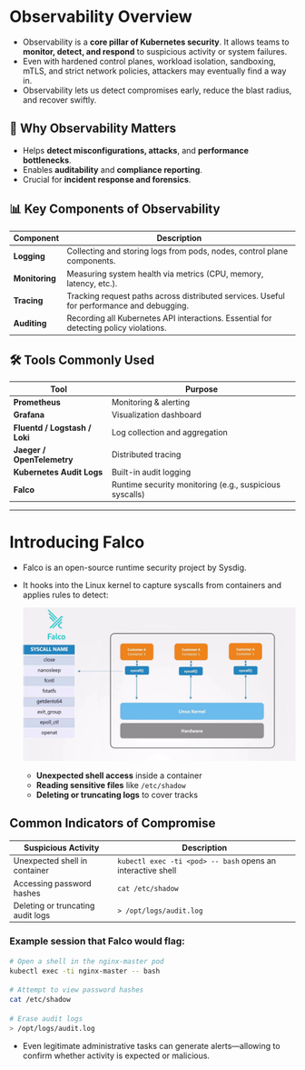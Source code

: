# Observability Overview

- Observability is a **core pillar of Kubernetes security**. It allows teams to **monitor, detect, and respond** to suspicious activity or system failures.
- Even with hardened control planes, workload isolation, sandboxing, mTLS, and strict network policies, attackers may eventually find a way in. 
- Observability lets us detect compromises early, reduce the blast radius, and recover swiftly.

## 🚨 Why Observability Matters
- Helps **detect misconfigurations, attacks**, and **performance bottlenecks**.
- Enables **auditability** and **compliance reporting**.
- Crucial for **incident response and forensics**.

## 📊 Key Components of Observability

| Component     | Description |
|---------------|-------------|
| **Logging**   | Collecting and storing logs from pods, nodes, control plane components. |
| **Monitoring**| Measuring system health via metrics (CPU, memory, latency, etc.). |
| **Tracing**   | Tracking request paths across distributed services. Useful for performance and debugging. |
| **Auditing**  | Recording all Kubernetes API interactions. Essential for detecting policy violations. |

## 🛠️ Tools Commonly Used

| Tool        | Purpose |
|-------------|---------|
| **Prometheus** | Monitoring & alerting |
| **Grafana**    | Visualization dashboard |
| **Fluentd / Logstash / Loki** | Log collection and aggregation |
| **Jaeger / OpenTelemetry** | Distributed tracing |
| **Kubernetes Audit Logs** | Built-in audit logging |
| **Falco** | Runtime security monitoring (e.g., suspicious syscalls) |

---

# Introducing Falco
- Falco is an open-source runtime security project by Sysdig. 
- It hooks into the Linux kernel to capture syscalls from containers and applies rules to detect:

    ![Falco](../images/falco.png)

    - **Unexpected shell access** inside a container
    - **Reading sensitive files** like `/etc/shadow`
    - **Deleting or truncating logs** to cover tracks

## Common Indicators of Compromise

| Suspicious Activity | Description | 
|---------------------|-------------|
| Unexpected shell in container | `kubectl exec -ti <pod> -- bash` opens an interactive shell |
| Accessing password hashes     | `cat /etc/shadow` |
| Deleting or truncating audit logs | `> /opt/logs/audit.log` |

### Example session that Falco would flag:
```bash
# Open a shell in the nginx-master pod
kubectl exec -ti nginx-master -- bash

# Attempt to view password hashes
cat /etc/shadow

# Erase audit logs
> /opt/logs/audit.log
```
- Even legitimate administrative tasks can generate alerts—allowing to confirm whether activity is expected or malicious.